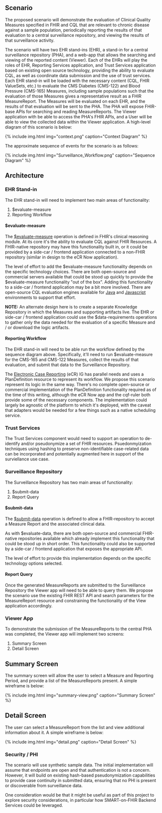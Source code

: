 
## Scenario

The proposed scenario will demonstrate the evaluation of Clinical Quality Measures specified in FHIR and CQL that are relevant to chronic disease against a sample population, periodically reporting the results of that evaluation to a central surveillance repository, and viewing the results of that surveillance activity.

The scenario will have two EHR stand-ins (EHR), a stand-in for a central surveillance repository (PHA), and a web-app that allows the searching and viewing of the reported content (Viewer). Each of the EHRs will play the roles of EHR, Reporting Services application, and Trust Services application based on existing open source technology, providing the ability to evaluate CQL, as well as coordinate data submission and the use of trust services. Each EHR stand-in will be loaded with the necessary content (CQL, FHIR ValueSets, etc.) to evaluate the CMS Diabetes (CMS-122) and Blood Pressure (CMS-165) Measures, including sample populations such that the evaluation of those Measures gives a representative result as a FHIR MeasureReport. The Measures will be evaluated on each EHR, and the results of that evaluation will be sent to the PHA. The PHA will expose FHIR-base APIs for searching and reading MeasureReports. The Viewer application with be able to access the PHA's FHIR APIs, and a User will be able to view the collected data within the Viewer application. A high-level diagram of this scenario is below:

{% include img.html img="context.png" caption="Context Diagram" %}

The approximate sequence of events for the scenario is as follows:

{% include img.html img="Surveillance_Workflow.png" caption="Sequence Diagram" %}

## Architecture

### EHR Stand-in

The EHR stand-in will need to implement two main areas of functionality:

1. $evaluate-measure
2. Reporting Workflow

#### $evaluate-measure

The [$evaluate-measure](https://hl7.org/fhir/R4/operation-measure-evaluate-measure.html) operation is defined in FHIR's clinical reasoning module. At its core it's the ability to evaluate CQL against FHIR Resources. A FHIR-native repository may have this functionality built in, or it could be provided by a side-car / frontend application connected to a non-FHIR repository (similar in design to the eCR Now application).

The level of effort to add the $evaluate-measure functionality depends on the specific technology choices. There are both open-source  and commercial servers available that could be stood up quickly to provide the $evaluate-measure functionality "out of the box". Adding this functionality to a side-car / frontend application may be a bit more involved. There are open-source CQL evaluation engines available for [Java](https://github.com/cqframework/clincal_quality_language) and [Javascript](https://github.com/cqframework/cql-execution) environments to support that effort.

**NOTE:** An alternate design here is to create a separate Knowledge Repository in which the Measures and supporting artifacts live. The EHR or side-car / frontend application could use the $data-requirements operations to gather only the data needed for the evaluation of a specific Measure and / or download the logic artifacts.

#### Reporting Workflow

The EHR stand-in will need to be able run the workflow defined by the sequence diagram above. Specifically, it'll need to run $evaluate-measure for the CMS-165 and CMS-122 Measures, collect the results of that evaluation, and submit that data to the Surveillance Repository.

The [Electronic Case Reporting](https://hl7.org/fhir/us/ecr/) (eCR) IG has parallel needs and uses a PlanDefinition resource to represent its workflow. We propose this scenario represent its logic in the same way. There's no complete open-source or commercial implementation of the PlanDefinition functionality required as of the time of this writing, although the eCR Now app and the cqf-ruler both provide some of the necessary components. The implementation could largely be agnostic of the platform to which it's deployed, with the caveat that adapters would be needed for a few things such as a native scheduling service.

### Trust Services

The Trust Services component would need to support an operation to de-identify and/or pseudonymize a set of FHIR resources. Psuedonmyization techniques using hashing to preserve non-identifiable case-related data can be incorporated and potentially augmented here in support of the surviellance use case.

### Surveillance Repository

The Surveillance Repository has two main areas of functionality:

1. $submit-data
2. Report Query

#### $submit-data

The [$submit-data](https://hl7.org/fhir/R4/measure-operation-submit-data.html) operation is defined to allow a FHIR-repository to accept a Measure Report and the associated clinical data.

As with $evaluate-data, there are both open-source and commercial FHIR-native repositories available which already implement this functionality that could be stood up in short order. This functionality could also be supported by a side-car / frontend application that exposes the appropriate API.

The level of effort to provide this implementation depends on the specific technology options selected.

#### Report Query

Once the generated MeasureReports are submitted to the Surveillance Repository the Viewer app will need to be able to query them. We propose the scenario use the existing FHIR REST API and search parameters for the MeasureReport resource and constraining the functionality of the View application accordingly.

### Viewer App

To demonstrate the submission of the MeasureReports to the central PHA was completed, the Viewer app will implement two screens:

1. Summary Screen
2. Detail Screen

## Summary Screen

The summary screen will allow the user to select a Measure and Reporting Period, and provide a list of the MeasureReports present. A simple wireframe is below:

{% include img.html img="summary-view.png" caption="Summary Screen" %}


## Detail Screen

The user can select a MeasureReport from the list and view additional information about it. A simple wireframe is below:

{% include img.html img="detail.png" caption="Detail Screen" %}


### Security / PHI

The scenario will use synthetic sample data. The initial implementation will assume that endpoints are open and that authentication is not a concern. However, it will build on existing hash-based pseudonymization capabilities to provide case continuity in submitted data, ensuring that no PHI is present or discoverable from surveillance data.

One consideration would be that it might be useful as part of this project to explore security considerations, in particular how SMART-on-FHIR Backend Services could be leveraged.

